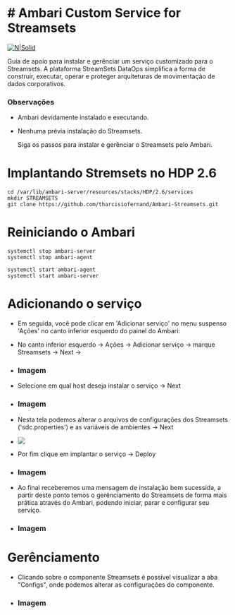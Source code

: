 # # Ambari Custom Service for Streamsets

[![N|Solid](https://19ttqs47cfw33zkecq3dz58m-wpengine.netdna-ssl.com/wp-content/uploads/2015/08/small_logo_2.png)](https://nodesource.com/products/nsolid)

Guia de apoio para instalar e gerênciar um serviço customizado para o Streamsets. A plataforma StreamSets DataOps simplifica a forma de construir, executar, operar e proteger arquiteturas de movimentação de dados corporativos.

### Observações

  - Ambari devidamente instalado e executando.
  - Nenhuma prévia instalação do Streamsets.

    Siga os passos para instalar e gerênciar o Streamsets pelo Ambari.

# Implantando Stremsets no HDP 2.6
    
    cd /var/lib/ambari-server/resources/stacks/HDP/2.6/services
    mkdir STREAMSETS
    git clone https://github.com/tharcisiofernand/Ambari-Streamsets.git

# Reiniciando o Ambari

    systemctl stop ambari-server
    systemctl stop ambari-agent
    
    systemctl start ambari-agent
    systemctl start ambari-server

# Adicionando o serviço

  - Em seguida, você pode clicar em 'Adicionar serviço' no menu suspenso 'Ações' no canto inferior esquerdo do painel do Ambari:
  - No canto inferior esquerdo -> Ações -> Adicionar serviço -> marque Streamsets -> Next ->
  - ### Imagem

  - Selecione em qual host deseja instalar o serviço -> Next
  - ### Imagem
  
  - Nesta tela podemos alterar o arquivos de configurações dos Streamsets ('sdc.properties') e as variáveis de ambientes -> Next
  - ![](/home/tharcisio/Imagens/properties.png)
  

  - Por fim clique em implantar o serviço -> Deploy
  - ### Imagem
  

  - Ao final receberemos uma mensagem de instalação bem sucessida, a partir deste ponto temos o gerênciamento do Streamsets de forma mais prática através do Ambari, podendo iniciar, parar e configurar seu serviço.
  - ### Imagem

# Gerênciamento
  - Clicando sobre o componente Streamsets é possível visualizar a aba "Configs", onde podemos alterar as configurações do componente.
  - ### Imagem

